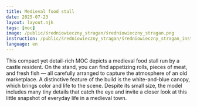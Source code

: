 ```yaml
---
title: Medieval food stall
date: 2025-07-23
layout: layout.njk
tags: [moc]
image: /public/średniowieczny_stragan/średniowieczny_stragan.png
instruction: /public/średniowieczny_stragan/średniowieczny_stragan_instrukcja.pdf
language: en
---
```


This compact yet detail-rich MOC depicts a medieval food stall run by a castle resident. On the stand, you can find appetizing rolls, pieces of meat, and fresh fish — all carefully arranged to capture the atmosphere of an old marketplace. A distinctive feature of the build is the white-and-blue canopy, which brings color and life to the scene. Despite its small size, the model includes many tiny details that catch the eye and invite a closer look at this little snapshot of everyday life in a medieval town.